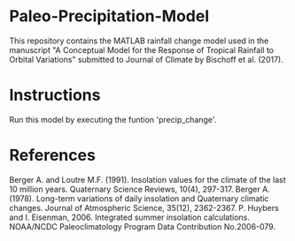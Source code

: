 # Paleo-Precipitation-Model
This repository contains the MATLAB rainfall change model used in the manuscript 
"A Conceptual Model for the Response of Tropical Rainfall to Orbital Variations" 
submitted to Journal of Climate by Bischoff et al. (2017).

# Instructions 
Run this model by executing the funtion 'precip_change'.

# References
Berger A. and Loutre M.F. (1991). Insolation values for the climate of the last 10 million years. Quaternary Science Reviews, 10(4), 297-317.
Berger A. (1978). Long-term variations of daily insolation and Quaternary climatic changes. Journal of Atmospheric Science, 35(12), 2362-2367.
P. Huybers and I. Eisenman, 2006. Integrated summer insolation  calculations. NOAA/NCDC Paleoclimatology Program Data Contribution No.2006-079.